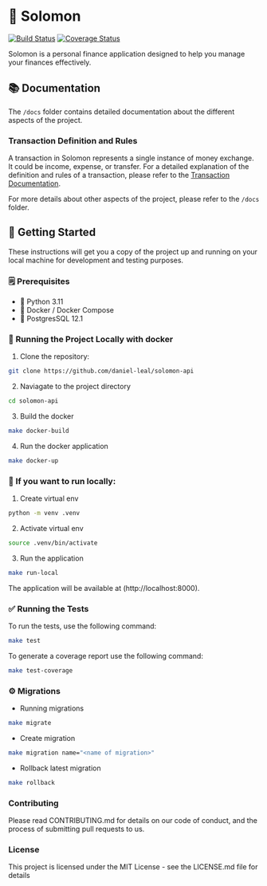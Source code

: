 # 🤑 Solomon

[![Build Status](https://github.com/daniel-leal/solomon-api/actions/workflows/ci.yml/badge.svg)](https://github.com/daniel-leal/solomon-api/actions)
[![Coverage Status](https://coveralls.io/repos/github/daniel-leal/solomon-api/badge.svg?branch=main)](https://coveralls.io/github/daniel-leal/solomon-api?branch=main)

Solomon is a personal finance application designed to help you manage your finances effectively.

## 📚 Documentation

The `/docs` folder contains detailed documentation about the different aspects of the project.

### Transaction Definition and Rules

A transaction in Solomon represents a single instance of money exchange. It could be income, expense, or transfer. For a detailed explanation of the definition and rules of a transaction, please refer to the [Transaction Documentation](./docs/use_cases/transaction.md).

For more details about other aspects of the project, please refer to the `/docs` folder.

## 🚀 Getting Started

These instructions will get you a copy of the project up and running on your local machine for development and testing purposes.

### 🗒️ Prerequisites

- 🐍 Python 3.11
- 🐳 Docker / Docker Compose
- 🐘 PostgresSQL 12.1

### 🐳 Running the Project Locally with docker

1. Clone the repository:

```sh
git clone https://github.com/daniel-leal/solomon-api
```

2. Naviagate to the project directory

```sh
cd solomon-api
```

3. Build the docker
```sh
make docker-build
```

4. Run the docker application
```sh
make docker-up
```

### 🐍 If you want to run locally:

1. Create virtual env

```sh
python -m venv .venv
```

2. Activate virtual env

```sh
source .venv/bin/activate
```

3. Run the application

```sh
make run-local
```


The application will be available at (http://localhost:8000).


### ✅ Running the Tests

To run the tests, use the following command:

```sh
make test
```

To generate a coverage report use the following command:

```sh
make test-coverage
```

### ⚙️ Migrations
- Running migrations
```sh
make migrate
```

- Create migration
```sh
make migration name="<name of migration>"
```

- Rollback latest migration
```sh
make rollback
```

### Contributing
Please read CONTRIBUTING.md for details on our code of conduct, and the process
of submitting pull requests to us.

### License
This project is licensed under the MIT License - see the LICENSE.md file for details
